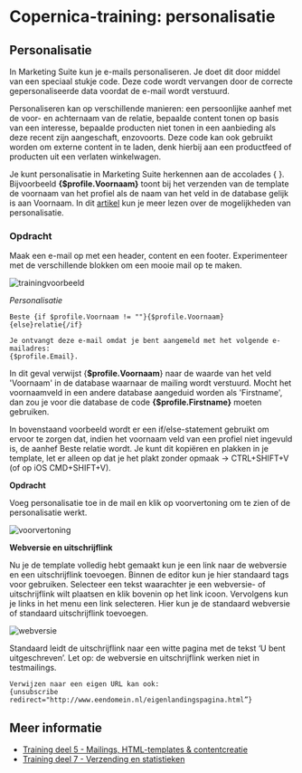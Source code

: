 # Copernica-training: personalisatie

## Personalisatie

In Marketing Suite kun je e-mails personaliseren. Je doet dit door middel van een speciaal stukje code. 
Deze code wordt vervangen door de correcte gepersonaliseerde data voordat de e-mail wordt verstuurd.

Personaliseren kan op verschillende manieren: een persoonlijke aanhef met de voor- 
en achternaam van de relatie, bepaalde content tonen op basis van een interesse, 
bepaalde producten niet tonen in een aanbieding als deze recent zijn aangeschaft, enzovoorts.
Deze code kan ook gebruikt worden om externe content in te laden, 
denk hierbij aan een productfeed of producten uit een verlaten winkelwagen.


Je kunt personalisatie in Marketing Suite herkennen aan de accolades { }. 
Bijvoorbeeld **{$profile.Voornaam}** toont bij het verzenden van de template
de voornaam van het profiel als de naam van het veld in de database gelijk is aan Voornaam. 
In dit [artikel](https://www.copernica.com/nl/documentation/smarty) kun je meer lezen over de mogelijkheden van personalisatie. 

### Opdracht

Maak een e-mail op met een header, content en een footer. 
Experimenteer met de verschillende blokken om een mooie mail op te maken.

![trainingvoorbeeld](https://user-images.githubusercontent.com/94605656/166654884-34bca167-d171-482e-9a18-e79477af624c.png)

_Personalisatie_
```
Beste {if $profile.Voornaam != ""}{$profile.Voornaam}{else}relatie{/if}

Je ontvangt deze e-mail omdat je bent aangemeld met het volgende e-mailadres:
{$profile.Email}.
```

In dit geval verwijst {**$profile.Voornaam**} naar de waarde van het veld ​'Voornaam'​ in de
database waarnaar de mailing wordt verstuurd. Mocht het voornaamveld in een andere
database aangeduid worden als 'Firstname', dan zou je voor die database de code
**{$profile.Firstname}​** moeten gebruiken.

In bovenstaand voorbeeld wordt er een if/else-statement gebruikt om ervoor te zorgen dat, 
indien het voornaam veld van een profiel niet ingevuld is, de aanhef Beste relatie wordt. 
Je kunt dit kopiëren en plakken in je template, let er alleen op dat je het plakt 
zonder opmaak -> CTRL+SHIFT+V (of op iOS CMD+SHIFT+V).

**Opdracht**

Voeg personalisatie toe in de mail en klik op voorvertoning om te zien of de personalisatie werkt. 

![voorvertoning](https://user-images.githubusercontent.com/94605656/166655981-d5eb8660-4489-43a3-bd15-a1766596c3b8.png)

**Webversie en uitschrijflink**

Nu je de template volledig hebt gemaakt kun je een link naar de webversie en een uitschrijflink toevoegen. 
Binnen de editor kun je hier standaard tags voor gebruiken. Selecteer een tekst waarachter je een webversie- 
of uitschrijflink wilt plaatsen en klik bovenin op het link icoon. 
Vervolgens kun je links in het menu een link selecteren. 
Hier kun je de standaard webversie of standaard uitschrijflink toevoegen.

![webversie](https://user-images.githubusercontent.com/94605656/166656381-ad29ab2c-838e-40f1-bdfc-e9953828e44f.png)


Standaard leidt de uitschrijflink naar een witte pagina met de tekst ‘U bent uitgeschreven’. 
Let op: de webversie en uitschrijflink werken niet in testmailings. 
```
Verwijzen naar een eigen URL kan ook: 
{unsubscribe redirect="http://www.eendomein.nl/eigenlandingspagina.html”}
```

## Meer informatie
- [Training deel 5 - Mailings, HTML-templates & contentcreatie](./copernica-training-part-5)
- [Training deel 7 - Verzending en statistieken](./copernica-training-part-7)
